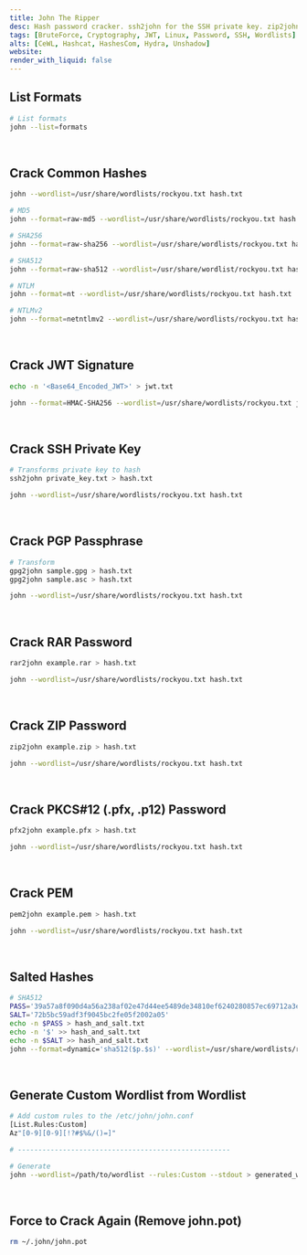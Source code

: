 ```yaml
---
title: John The Ripper
desc: Hash password cracker. ssh2john for the SSH private key. zip2john for the zip’s password. rar2john for the rar’s password.
tags: [BruteForce, Cryptography, JWT, Linux, Password, SSH, Wordlists]
alts: [CeWL, Hashcat, HashesCom, Hydra, Unshadow]
website:
render_with_liquid: false
---
```


## List Formats

```sh
# List formats
john --list=formats
```

<br />

## Crack Common Hashes

```sh
john --wordlist=/usr/share/wordlists/rockyou.txt hash.txt

# MD5
john --format=raw-md5 --wordlist=/usr/share/wordlists/rockyou.txt hash.txt

# SHA256
john --format=raw-sha256 --wordlist=/usr/share/wordlists/rockyou.txt hash.txt

# SHA512
john --format=raw-sha512 --wordlist=/usr/share/wordlist/rockyou.txt hash.txt

# NTLM
john --format=nt --wordlist=/usr/share/wordlists/rockyou.txt hash.txt

# NTLMv2
john --format=netntlmv2 --wordlist=/usr/share/wordlists/rockyou.txt hash.txt
```

<br />

## Crack JWT Signature

```sh
echo -n '<Base64_Encoded_JWT>' > jwt.txt

john --format=HMAC-SHA256 --wordlist=/usr/share/wordlists/rockyou.txt jwt.txt
```

<br />

## Crack SSH Private Key

```sh
# Transforms private key to hash
ssh2john private_key.txt > hash.txt

john --wordlist=/usr/share/wordlists/rockyou.txt hash.txt
```

<br />

## Crack PGP Passphrase

```sh
# Transform
gpg2john sample.gpg > hash.txt
gpg2john sample.asc > hash.txt

john --wordlist=/usr/share/wordlists/rockyou.txt hash.txt
```

<br />

## Crack RAR Password

```sh
rar2john example.rar > hash.txt

john --wordlist=/usr/share/wordlists/rockyou.txt hash.txt
```

<br />

## Crack ZIP Password

```sh
zip2john example.zip > hash.txt

john --wordlist=/usr/share/wordlists/rockyou.txt hash.txt
```

<br />

## Crack PKCS#12 (.pfx, .p12) Password

```sh
pfx2john example.pfx > hash.txt

john --wordlist=/usr/share/wordlists/rockyou.txt hash.txt
```

<br />

## Crack PEM

```sh
pem2john example.pem > hash.txt

john --wordlist=/usr/share/wordlists/rockyou.txt hash.txt
```

<br />

## Salted Hashes

```sh
# SHA512
PASS='39a57a8f090d4a56a238af02e47d44ee5489de34810ef6240280857ec69712a3e5e370b8a41899d0196ade16c0d54327c5654019292cbfe0b5e98ad1fec71bed'
SALT='72b5bc59adf3f9045bc2fe05f2002a05'
echo -n $PASS > hash_and_salt.txt
echo -n '$' >> hash_and_salt.txt
echo -n $SALT >> hash_and_salt.txt
john --format=dynamic='sha512($p.$s)' --wordlist=/usr/share/wordlists/rockyou.txt hash_and_salt.txt
```

<br />

## Generate Custom Wordlist from Wordlist

```sh
# Add custom rules to the /etc/john/john.conf
[List.Rules:Custom]
Az"[0-9][0-9][!?#$%&/()=]"

# ----------------------------------------------------

# Generate
john --wordlist=/path/to/wordlist --rules:Custom --stdout > generated_wordlist.txt
```

<br />

## Force to Crack Again (Remove john.pot)

```sh
rm ~/.john/john.pot
```